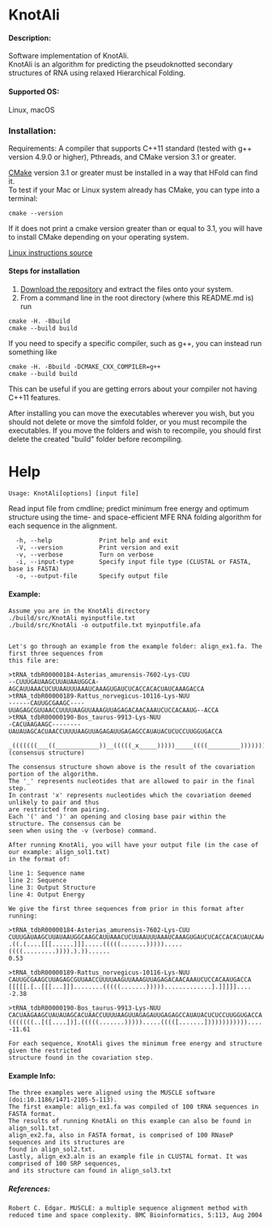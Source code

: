 # KnotAli

#### Description:
Software implementation of KnotAli.      
KnotAli is an algorithm for predicting the pseudoknotted secondary structures of RNA using relaxed Hierarchical Folding.

#### Supported OS: 
Linux, macOS


### Installation:  
Requirements: A compiler that supports C++11 standard (tested with g++ version 4.9.0 or higher), Pthreads, and CMake version 3.1 or greater.    

[CMake](https://cmake.org/install/) version 3.1 or greater must be installed in a way that HFold can find it.    
To test if your Mac or Linux system already has CMake, you can type into a terminal:      
```
cmake --version
```
If it does not print a cmake version greater than or equal to 3.1, you will have to install CMake depending on your operating system.

[Linux instructions source](https://geeksww.com/tutorials/operating_systems/linux/installation/downloading_compiling_and_installing_cmake_on_linux.php)

#### Steps for installation   
1. [Download the repository](https://github.com/mateog4712/KnotAli.git) and extract the files onto your system.
2. From a command line in the root directory (where this README.md is) run
```
cmake -H. -Bbuild
cmake --build build
```   
If you need to specify a specific compiler, such as g++, you can instead run something like   
```
cmake -H. -Bbuild -DCMAKE_CXX_COMPILER=g++
cmake --build build
```   
This can be useful if you are getting errors about your compiler not having C++11 features.

After installing you can move the executables wherever you wish, but you should not delete or move the simfold folder, or you must 
recompile the executables. If you move the folders and wish to recompile, you should first delete the created "build" folder 
before recompiling.

Help
========================================

```
Usage: KnotAli[options] [input file]
```

Read input file from cmdline; predict minimum free energy and optimum structure using the time- and space-efficient MFE RNA folding
algorithm for each sequence in the alignment.

```
  -h, --help             Print help and exit
  -V, --version          Print version and exit
  -v, --verbose          Turn on verbose
  -i, --input-type       Specify input file type (CLUSTAL or FASTA, base is FASTA)
  -o, --output-file      Specify output file
```

#### Example:
    Assume you are in the KnotAli directory
    ./build/src/KnotAli myinputfile.txt
    ./build/src/KnotAli -o outputfile.txt myinputfile.afa
    
    
    Let's go through an example from the example folder: align_ex1.fa. The first three sequences from 
    this file are:
    
    >tRNA_tdbR00000184-Asterias_amurensis-7602-Lys-CUU
    --CUUUGAUAAGCUUAUAAUGGCA-AGCAUUAAACUCUUAAUUUAAAUCAAAGUGAUCUCACCACACUAUCAAAGACCA
    >tRNA_tdbR00000189-Rattus_norvegicus-10116-Lys-NUU
    ------CAUUGCGAAGC----UUAGAGCGUUAACCUUUUAAGUUAAAGUUAGAGACAACAAAUCUCCACAAUG--ACCA
    >tRNA_tdbR00000190-Bos_taurus-9913-Lys-NUU
    -CACUAAGAAGC--------UAUAUAGCACUAACCUUUUAAGUUAGAGAUUGAGAGCCAUAUACUCUCCUUGGUGACCA
    
    _(((((((___((____________))__(((((_x_____)))))_____((((_________)))))))))))_xxx (consensus structure)
    
    The consensus structure shown above is the result of the covariation portion of the algorithm. 
    The '_' represents nucleotides that are allowed to pair in the final step. 
    In contrast 'x' represents nucleotides which the covariation deemed unlikely to pair and thus 
    are restricted from pairing. 
    Each '(' and ')' an opening and closing base pair within the structure. The consensus can be 
    seen when using the -v (verbose) command.
    
    After running KnotAli, you will have your output file (in the case of our example: align_sol1.txt) 
    in the format of: 
    
    line 1: Sequence name
    line 2: Sequence
    line 3: Output Structure
    line 4: Output Energy
    
    We give the first three sequences from prior in this format after running: 
    
    >tRNA_tdbR00000184-Asterias_amurensis-7602-Lys-CUU
    CUUUGAUAAGCUUAUAAUGGCAAGCAUUAAACUCUUAAUUUAAAUCAAAGUGAUCUCACCACACUAUCAAAGACCA
    .((.(....[[[......]]].....(((((.......))))).....((((.........)))).).))......
    0.53
    
    >tRNA_tdbR00000189-Rattus_norvegicus-10116-Lys-NUU
    CAUUGCGAAGCUUAGAGCGUUAACCUUUUAAGUUAAAGUUAGAGACAACAAAUCUCCACAAUGACCA
    [[[[[.[..[[[...]]]........(((((.......))))).............].]]]]]....
    -2.38
    
    >tRNA_tdbR00000190-Bos_taurus-9913-Lys-NUU
    CACUAAGAAGCUAUAUAGCACUAACCUUUUAAGUUAGAGAUUGAGAGCCAUAUACUCUCCUUGGUGACCA
    (((((((..[([....])].(((((.......))))).....(((([.......])))))))))))....
    -11.61

    For each sequence, KnotAli gives the minimum free energy and structure given the restricted 
    structure found in the covariation step.
    
#### Example Info:

    The three examples were aligned using the MUSCLE software (doi:10.1186/1471-2105-5-113). 
    The first example: align_ex1.fa was compiled of 100 tRNA sequences in FASTA format. 
    The results of running KnotAli on this example can also be found in align_sol1.txt. 
    align_ex2.fa, also in FASTA format, is comprised of 100 RNaseP sequences and its structures are 
    found in align_sol2.txt. 
    Lastly, align_ex3.aln is an example file in CLUSTAL format. It was comprised of 100 SRP sequences, 
    and its structure can found in align_sol3.txt
    
    
##### References:
    Robert C. Edgar. MUSCLE: a multiple sequence alignment method with reduced time and space complexity. BMC Bioinformatics, 5:113, Aug 2004
    



   
